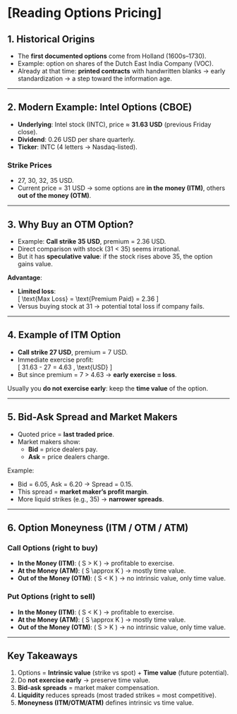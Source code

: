 # **[Reading Options Pricing]**

## 1. Historical Origins
- The **first documented options** come from Holland (1600s–1730).  
- Example: option on shares of the Dutch East India Company (VOC).  
- Already at that time: **printed contracts** with handwritten blanks → early standardization → a step toward the information age.  

---

## 2. Modern Example: Intel Options (CBOE)
- **Underlying**: Intel stock (INTC), price ≈ **31.63 USD** (previous Friday close).  
- **Dividend**: 0.26 USD per share quarterly.  
- **Ticker**: INTC (4 letters → Nasdaq-listed).  

### Strike Prices
- 27, 30, 32, 35 USD.  
- Current price = 31 USD → some options are **in the money (ITM)**, others **out of the money (OTM)**.  

---

## 3. Why Buy an OTM Option?
- Example: **Call strike 35 USD**, premium = 2.36 USD.  
- Direct comparison with stock (31 < 35) seems irrational.  
- But it has **speculative value**: if the stock rises above 35, the option gains value.  

**Advantage**:  
- **Limited loss**:  
  \[
  \text{Max Loss} = \text{Premium Paid} = 2.36
  \]  
- Versus buying stock at 31 → potential total loss if company fails.  

---

## 4. Example of ITM Option
- **Call strike 27 USD**, premium = 7 USD.  
- Immediate exercise profit:  
  \[
  31.63 - 27 = 4.63 \, \text{USD}
  \]  
- But since premium = 7 > 4.63 → **early exercise = loss**.  

Usually you **do not exercise early**: keep the **time value** of the option.  

---

## 5. Bid-Ask Spread and Market Makers
- Quoted price = **last traded price**.  
- Market makers show:  
  - **Bid** = price dealers pay.  
  - **Ask** = price dealers charge.  

Example:  
- Bid = 6.05, Ask = 6.20 → Spread = 0.15.  
- This spread = **market maker’s profit margin**.  
- More liquid strikes (e.g., 35) → **narrower spreads**.  

---

## 6. Option Moneyness (ITM / OTM / ATM)

### Call Options (right to buy)
- **In the Money (ITM)**: \( S > K \) → profitable to exercise.  
- **At the Money (ATM)**: \( S \approx K \) → mostly time value.  
- **Out of the Money (OTM)**: \( S < K \) → no intrinsic value, only time value.  

### Put Options (right to sell)
- **In the Money (ITM)**: \( S < K \) → profitable to exercise.  
- **At the Money (ATM)**: \( S \approx K \) → mostly time value.  
- **Out of the Money (OTM)**: \( S > K \) → no intrinsic value, only time value.  

---

##  Key Takeaways
1. Options = **Intrinsic value** (strike vs spot) + **Time value** (future potential).  
2. Do **not exercise early** → preserve time value.  
3. **Bid-ask spreads** = market maker compensation.  
4. **Liquidity** reduces spreads (most traded strikes = most competitive).  
5. **Moneyness (ITM/OTM/ATM)** defines intrinsic vs time value.  

